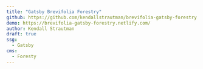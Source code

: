 ```yaml
---
title: "Gatsby Brevifolia Forestry"
github: https://github.com/kendallstrautman/brevifolia-gatsby-forestry
demo: https://brevifolia-gatsby-forestry.netlify.com/
author: Kendall Strautman
draft: true
ssg:
  - Gatsby
cms:
  - Foresty
---
```

